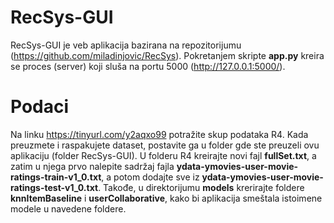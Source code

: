# RecSys-GUI

RecSys-GUI je veb aplikacija bazirana na repozitorijumu (https://github.com/miladinjovic/RecSys). Pokretanjem skripte **app.py** kreira se proces (server) koji sluša na portu 5000 (http://127.0.0.1:5000/).

# Podaci 
Na linku https://tinyurl.com/y2aqxo99 potražite skup podataka R4. Kada preuzmete i raspakujete dataset, postavite ga u folder gde ste preuzeli ovu aplikaciju (folder RecSys-GUI). U folderu R4 kreirajte novi fajl **fullSet.txt**, a zatim u njega prvo nalepite sadržaj fajla **ydata-ymovies-user-movie-ratings-train-v1_0.txt**, a potom dodajte sve iz **ydata-ymovies-user-movie-ratings-test-v1_0.txt**.
Takođe, u direktorijumu **models** krerirajte foldere **knnItemBaseline** i **userCollaborative**, kako bi aplikacija smeštala istoimene modele u navedene foldere.
